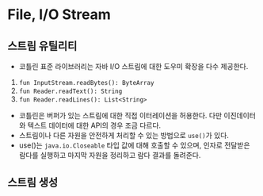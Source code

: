 # File, I/O Stream

## 스트림 유틸리티
- 코틀린 표준 라이브러리는 자바 I/O 스트림에 대한 도우미 확장을 다수 제공한다.
1. `fun InputStream.readBytes(): ByteArray`
2. `fun Reader.readText(): String`
2. `fun Reader.readLines(): List<String>`

- 코틀린은 버퍼가 있는 스트림에 대한 직접 이터레이션을 허용한다. 다만 이진데이터와 텍스트 데이터에 대한 API의 경우 조금 다르다.
- 스트림이나 다른 자원을 안전하게 처리할 수 있는 방법으로 `use()`가 있다.
- use()는 `java.io.Closeable` 타입 값에 대해 호출할 수 있으며, 인자로 전달받은 람다를 실행하고 마지막 자원을 정리하고 람다 결과를 돌려준다.

## 스트림 생성